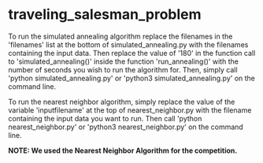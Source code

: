 # traveling_salesman_problem

To run the simulated annealing algorithm replace the filenames in the 'filenames' list at the bottom of
simulated_annealing.py with the filenames containing the input data. Then replace the value of '180' in the function
call to 'simulated_annealing()' inside the function 'run_annealing()' with the number of seconds you wish to run the
algorithm for. Then, simply call 'python simulated_annealing.py' or 'python3 simulated_annealing.py' on the
command line.

To run the nearest neighbor algorithm, simply replace the value of the variable 'inputfilename' at the top of
nearest_neighbor.py with the filename containing the input data you want to run. Then call 'python nearest_neighbor.py'
or 'python3 nearest_neighbor.py' on the command line.

**NOTE: We used the Nearest Neighbor Algorithm for the competition.**
